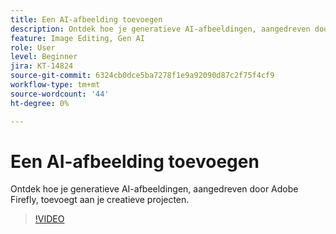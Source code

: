 ```yaml
---
title: Een AI-afbeelding toevoegen
description: Ontdek hoe je generatieve AI-afbeeldingen, aangedreven door Adobe Firefly, toevoegt aan je creatieve projecten
feature: Image Editing, Gen AI
role: User
level: Beginner
jira: KT-14824
source-git-commit: 6324cb0dce5ba7278f1e9a92090d87c2f75f4cf9
workflow-type: tm+mt
source-wordcount: '44'
ht-degree: 0%

---
```


# Een AI-afbeelding toevoegen

Ontdek hoe je generatieve AI-afbeeldingen, aangedreven door Adobe Firefly, toevoegt aan je creatieve projecten.

>[!VIDEO](https://video.tv.adobe.com/v/3426933?quality=12&learn=on&hidetitle=true)

